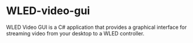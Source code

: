 # WLED-video-gui
WLED Video GUI is a C# application that provides a graphical interface for streaming video from your desktop to a WLED controller.
